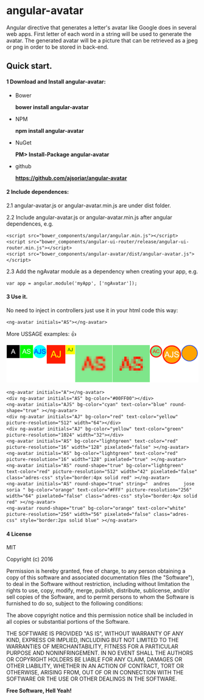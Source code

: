 # angular-avatar
Angular directive that generates a letter's avatar like Google does in several web apps. First letter of each word in a string will be used to generate the avatar. The generated avatar will be a picture that can be retrieved as a jpeg or png in order to be stored in back-end.

## Quick start. 

#### 1 Download and Install angular-avatar:

* Bower

	**bower install angular-avatar**

* NPM

	**npm install angular-avatar**

* NuGet

	**PM> Install-Package angular-avatar**

* github

	**https://github.com/ajsoriar/angular-avatar**


#### 2 Include dependences: 
2.1 angular-avatar.js or angular-avatar.min.js are under dist folder.

2.2 Include angular-avatar.js or angular-avatar.min.js after angular dependences, e.g.
```
<script src="bower_components/angular/angular.min.js"></script>
<script src="bower_components/angular-ui-router/release/angular-ui-router.min.js"></script>
<script src="bower_components/angular-avatar/dist/angular-avatar.js"></script>
```

2.3 Add the ngAvatar module as a dependency when creating your app, e.g.

```
var app = angular.module('myApp', ['ngAvatar']);
```

#### 3 Use it. 
No need to inject in controllers just use it in your html code this way:

```
<ng-avatar initials="AS"></ng-avatar>
```

More USSAGE examples: :+1:

![Alt text](./demo/angular-avatar-examples.png?raw=true "More examples")

```
<ng-avatar initials="A"></ng-avatar>
<div ng-avatar initials="AS" bg-color="#00FF00"></div>
<ng-avatar initials="AJS" bg-color="cyan" text-color="blue" round-shape="true" ></ng-avatar>
<div ng-avatar initials="AJ" bg-color="red" text-color="yellow" picture-resolution="512" width="64"></div>
<div ng-avatar initials="AJ" bg-color="yellow" text-color="green" picture-resolution="1024" width="32"></div>
<ng-avatar initials="AS" bg-color="lightgreen" text-color="red" picture-resolution="16" width="128" pixelated="false" ></ng-avatar>
<ng-avatar initials="AS" bg-color="lightgreen" text-color="red" picture-resolution="16" width="128" pixelated="true" ></ng-avatar>
<ng-avatar initials="AS" round-shape="true" bg-color="lightgreen" text-color="red" picture-resolution="512" width="42" pixelated="false" class="adres-css" style="border:4px solid red" ></ng-avatar>
<ng-avatar initials="AS" round-shape="true" string="  andres     jose   soria " bg-color="orange" text-color="#FFF" picture-resolution="256" width="64" pixelated="false" class="adres-css" style="border:4px solid red" ></ng-avatar>
<ng-avatar round-shape="true" bg-color="orange" text-color="white" picture-resolution="256" width="56" pixelated="false" class="adres-css" style="border:2px solid blue" ></ng-avatar>
```


#### 4 License

MIT

Copyright (c) 2016 

Permission is hereby granted, free of charge, to any person obtaining a copy
of this software and associated documentation files (the "Software"), to deal
in the Software without restriction, including without limitation the rights
to use, copy, modify, merge, publish, distribute, sublicense, and/or sell
copies of the Software, and to permit persons to whom the Software is
furnished to do so, subject to the following conditions:

The above copyright notice and this permission notice shall be included in all
copies or substantial portions of the Software.

THE SOFTWARE IS PROVIDED "AS IS", WITHOUT WARRANTY OF ANY KIND, EXPRESS OR
IMPLIED, INCLUDING BUT NOT LIMITED TO THE WARRANTIES OF MERCHANTABILITY,
FITNESS FOR A PARTICULAR PURPOSE AND NONINFRINGEMENT. IN NO EVENT SHALL THE
AUTHORS OR COPYRIGHT HOLDERS BE LIABLE FOR ANY CLAIM, DAMAGES OR OTHER
LIABILITY, WHETHER IN AN ACTION OF CONTRACT, TORT OR OTHERWISE, ARISING FROM,
OUT OF OR IN CONNECTION WITH THE SOFTWARE OR THE USE OR OTHER DEALINGS IN THE
SOFTWARE.

**Free Software, Hell Yeah!**
